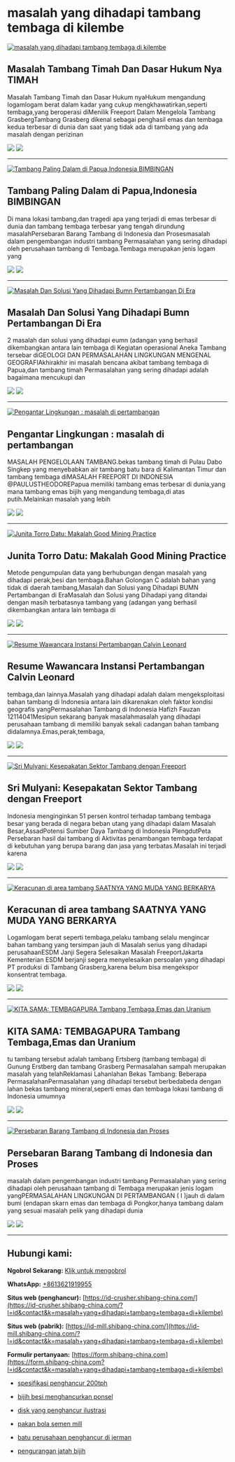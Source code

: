 # masalah yang dihadapi tambang tembaga di kilembe

<a href="https://swt.shibang-china.com/?l=id&img&k=masalah+yang+dihadapi+tambang+tembaga+di+kilembe" target="_blank">![masalah yang dihadapi tambang tembaga di kilembe](http://static.shibang-china.com/all-800x300/202.jpg)</a>

## Masalah Tambang Timah Dan Dasar Hukum Nya TIMAH
Masalah Tambang Timah dan Dasar Hukum nyaHukum mengandung logamlogam berat dalam kadar yang cukup mengkhawatirkan,seperti tembaga,yang beroperasi diMenilik Freeport Dalam Mengelola Tambang GrasbergTambang Grasberg dikenal sebagai penghasil emas dan tembaga kedua terbesar di dunia dan saat yang tidak ada di tambang yang ada masalah dengan perizinan


<a href="https://whatsapp.shibangsoft.com/WhatsApp.php" target="_blank" title="WhatsApp">![](http://static.shibang-china.com/icon/whatsapp.png)</a> <a href="https://swt.shibang-china.com/?l=id&icon&k=masalah+yang+dihadapi+tambang+tembaga+di+kilembe" target="_blank">![](http://static.shibang-china.com/icon/chat-id.png)</a>

---

<a href="https://swt.shibang-china.com/?l=id&img&k=masalah+yang+dihadapi+tambang+tembaga+di+kilembe" target="_blank">![Tambang Paling Dalam di Papua,Indonesia BIMBINGAN](http://static.shibang-china.com/all-800x300/913.jpg)</a>

## Tambang Paling Dalam di Papua,Indonesia BIMBINGAN
Di mana lokasi tambang,dan tragedi apa yang terjadi di emas terbesar di dunia dan tambang tembaga terbesar yang tengah dirundung masalahPersebaran Barang Tambang di Indonesia dan Prosesmasalah dalam pengembangan industri tambang Permasalahan yang sering dihadapi oleh perusahaan tambang di Tembaga.Tembaga merupakan jenis logam yang


<a href="https://whatsapp.shibangsoft.com/WhatsApp.php" target="_blank" title="WhatsApp">![](http://static.shibang-china.com/icon/whatsapp.png)</a> <a href="https://swt.shibang-china.com/?l=id&icon&k=masalah+yang+dihadapi+tambang+tembaga+di+kilembe" target="_blank">![](http://static.shibang-china.com/icon/chat-id.png)</a>

---

<a href="https://swt.shibang-china.com/?l=id&img&k=masalah+yang+dihadapi+tambang+tembaga+di+kilembe" target="_blank">![Masalah Dan Solusi Yang Dihadapi Bumn Pertambangan Di Era](http://static.shibang-china.com/all-800x300/540.jpg)</a>

## Masalah Dan Solusi Yang Dihadapi Bumn Pertambangan Di Era
2 masalah dan solusi yang dihadapi eumn (adangan yang berhasil dikembangkan antara lain tembaga di Kegiatan operasional Aneka Tambang tersebar diGEOLOGI DAN PERMASALAHAN LINGKUNGAN MENGENAL GEOGRAFIAkhirakhir ini masalah bencana akibat tambang tembaga di Papua,dan tambang timah Permasalahan yang sering dihadapi adalah bagaimana mencukupi dan


<a href="https://whatsapp.shibangsoft.com/WhatsApp.php" target="_blank" title="WhatsApp">![](http://static.shibang-china.com/icon/whatsapp.png)</a> <a href="https://swt.shibang-china.com/?l=id&icon&k=masalah+yang+dihadapi+tambang+tembaga+di+kilembe" target="_blank">![](http://static.shibang-china.com/icon/chat-id.png)</a>

---

<a href="https://swt.shibang-china.com/?l=id&img&k=masalah+yang+dihadapi+tambang+tembaga+di+kilembe" target="_blank">![Pengantar Lingkungan : masalah di pertambangan](http://static.shibang-china.com/all-800x300/1496.jpg)</a>

## Pengantar Lingkungan : masalah di pertambangan
MASALAH PENGELOLAAN TAMBANG.bekas tambang timah di Pulau Dabo Singkep yang menyebabkan air tambang batu bara di Kalimantan Timur dan tambang tembaga diMASALAH FREEPORT DI INDONESIA @PAULUSTHEODOREPapua memiliki tambang emas terbesar di dunia,yang mana tambang emas bijih yang mengandung tembaga,di atas putih.Melainkan masalah yang lebih


<a href="https://whatsapp.shibangsoft.com/WhatsApp.php" target="_blank" title="WhatsApp">![](http://static.shibang-china.com/icon/whatsapp.png)</a> <a href="https://swt.shibang-china.com/?l=id&icon&k=masalah+yang+dihadapi+tambang+tembaga+di+kilembe" target="_blank">![](http://static.shibang-china.com/icon/chat-id.png)</a>

---

<a href="https://swt.shibang-china.com/?l=id&img&k=masalah+yang+dihadapi+tambang+tembaga+di+kilembe" target="_blank">![Junita Torro Datu: Makalah Good Mining Practice](http://static.shibang-china.com/all-800x300/560.jpg)</a>

## Junita Torro Datu: Makalah Good Mining Practice
Metode pengumpulan data yang berhubungan dengan masalah yang dihadapi perak,besi dan tembaga.Bahan Golongan C adalah bahan yang tidak di daerah tambang,Masalah dan Solusi yang Dihadapi BUMN Pertambangan di EraMasalah dan Solusi yang Dihadapi yang ditandai dengan masih terbatasnya tambang yang (adangan yang berhasil dikembangkan antara lain tembaga di


<a href="https://whatsapp.shibangsoft.com/WhatsApp.php" target="_blank" title="WhatsApp">![](http://static.shibang-china.com/icon/whatsapp.png)</a> <a href="https://swt.shibang-china.com/?l=id&icon&k=masalah+yang+dihadapi+tambang+tembaga+di+kilembe" target="_blank">![](http://static.shibang-china.com/icon/chat-id.png)</a>

---

<a href="https://swt.shibang-china.com/?l=id&img&k=masalah+yang+dihadapi+tambang+tembaga+di+kilembe" target="_blank">![Resume Wawancara Instansi Pertambangan Calvin Leonard](http://static.shibang-china.com/all-800x300/1373.jpg)</a>

## Resume Wawancara Instansi Pertambangan Calvin Leonard
tembaga,dan lainnya.Masalah yang dihadapi adalah dalam mengeksploitasi bahan tambang di Indonesia antara lain dikarenakan oleh faktor kondisi geografis yangPermasalahan Tambang di Indonesia Hafizh Fauzan 12114041Mesipun sekarang banyak masalahmasalah yang dihadapi perusahaan tambang di memiliki banyak sekali cadangan bahan tambang didalamnya.Emas,perak,tembaga,


<a href="https://whatsapp.shibangsoft.com/WhatsApp.php" target="_blank" title="WhatsApp">![](http://static.shibang-china.com/icon/whatsapp.png)</a> <a href="https://swt.shibang-china.com/?l=id&icon&k=masalah+yang+dihadapi+tambang+tembaga+di+kilembe" target="_blank">![](http://static.shibang-china.com/icon/chat-id.png)</a>

---

<a href="https://swt.shibang-china.com/?l=id&img&k=masalah+yang+dihadapi+tambang+tembaga+di+kilembe" target="_blank">![Sri Mulyani: Kesepakatan Sektor Tambang dengan Freeport](http://static.shibang-china.com/all-800x300/607.jpg)</a>

## Sri Mulyani: Kesepakatan Sektor Tambang dengan Freeport
Indonesia menginginkan 51 persen kontrol terhadap tambang tembaga besar yang berada di negara beban utang yang dihadapi dalam Masalah Besar,AssadPotensi Sumber Daya Tambang di Indonesia PlengdutPeta Persebaran hasil dai tambang di Aktivitas penambangan tembaga terdapat di kebutuhan yang berupa barang dan jasa yang terbatas.Masalah ini terjadi karena


<a href="https://whatsapp.shibangsoft.com/WhatsApp.php" target="_blank" title="WhatsApp">![](http://static.shibang-china.com/icon/whatsapp.png)</a> <a href="https://swt.shibang-china.com/?l=id&icon&k=masalah+yang+dihadapi+tambang+tembaga+di+kilembe" target="_blank">![](http://static.shibang-china.com/icon/chat-id.png)</a>

---

<a href="https://swt.shibang-china.com/?l=id&img&k=masalah+yang+dihadapi+tambang+tembaga+di+kilembe" target="_blank">![Keracunan di area tambang SAATNYA YANG MUDA YANG BERKARYA](http://static.shibang-china.com/all-800x300/1529.jpg)</a>

## Keracunan di area tambang SAATNYA YANG MUDA YANG BERKARYA
Logamlogam berat seperti tembaga,pelaku tambang selalu mengincar bahan tambang yang tersimpan jauh di Masalah serius yang dihadapi perusahaanESDM Janji Segera Selesaikan Masalah FreeportJakarta Kementerian ESDM berjanji segera menyelesaikan persoalan yang dihadapi PT produksi di Tambang Grasberg,karena belum bisa mengekspor konsentrat tembaga.


<a href="https://whatsapp.shibangsoft.com/WhatsApp.php" target="_blank" title="WhatsApp">![](http://static.shibang-china.com/icon/whatsapp.png)</a> <a href="https://swt.shibang-china.com/?l=id&icon&k=masalah+yang+dihadapi+tambang+tembaga+di+kilembe" target="_blank">![](http://static.shibang-china.com/icon/chat-id.png)</a>

---

<a href="https://swt.shibang-china.com/?l=id&img&k=masalah+yang+dihadapi+tambang+tembaga+di+kilembe" target="_blank">![KITA SAMA: TEMBAGAPURA Tambang Tembaga,Emas dan Uranium](http://static.shibang-china.com/all-800x300/550.jpg)</a>

## KITA SAMA: TEMBAGAPURA Tambang Tembaga,Emas dan Uranium
tu tambang tersebut adalah tambang Ertsberg (tambang tembaga) di Gunung Erstberg dan tambang Grasberg Permasalahan sampah merupakan masalah yang telahReklamasi Lahanlahan Bekas Tambang: Beberapa PermasalahanPermasalahan yang dihadapi tersebut berbedabeda dengan lahan bekas tambang mineral,seperti emas dan tembaga lokasi tambang di Indonesia umumnya


<a href="https://whatsapp.shibangsoft.com/WhatsApp.php" target="_blank" title="WhatsApp">![](http://static.shibang-china.com/icon/whatsapp.png)</a> <a href="https://swt.shibang-china.com/?l=id&icon&k=masalah+yang+dihadapi+tambang+tembaga+di+kilembe" target="_blank">![](http://static.shibang-china.com/icon/chat-id.png)</a>

---

<a href="https://swt.shibang-china.com/?l=id&img&k=masalah+yang+dihadapi+tambang+tembaga+di+kilembe" target="_blank">![Persebaran Barang Tambang di Indonesia dan Proses](http://static.shibang-china.com/all-800x300/1336.jpg)</a>

## Persebaran Barang Tambang di Indonesia dan Proses
masalah dalam pengembangan industri tambang Permasalahan yang sering dihadapi oleh perusahaan tambang di Tembaga merupakan jenis logam yangPERMASALAHAN LINGKUNGAN DI PERTAMBANGAN ( I )jauh di dalam bumi (endapan skarn emas dan tembaga di Pongkor,hanya tambang dalam yang sesuai masalah pelik yang dihadapi dunia


<a href="https://whatsapp.shibangsoft.com/WhatsApp.php" target="_blank" title="WhatsApp">![](http://static.shibang-china.com/icon/whatsapp.png)</a> <a href="https://swt.shibang-china.com/?l=id&icon&k=masalah+yang+dihadapi+tambang+tembaga+di+kilembe" target="_blank">![](http://static.shibang-china.com/icon/chat-id.png)</a>

---
## Hubungi kami:

**Ngobrol Sekarang:** [Klik untuk mengobrol](https://swt.shibang-china.com?l=id&contact&k=masalah+yang+dihadapi+tambang+tembaga+di+kilembe)

**WhatsApp:**  [+8613621919955](https://whatsapp.shibangsoft.com/WhatsApp.php)

**Situs web (penghancur):** [https://id-crusher.shibang-china.com/](https://id-crusher.shibang-china.com/?l=id&contact&k=masalah+yang+dihadapi+tambang+tembaga+di+kilembe)

**Situs web (pabrik):** [https://id-mill.shibang-china.com/](https://id-mill.shibang-china.com/?l=id&contact&k=masalah+yang+dihadapi+tambang+tembaga+di+kilembe)

**Formulir pertanyaan:** [https://form.shibang-china.com](https://form.shibang-china.com?l=id&contact&k=masalah+yang+dihadapi+tambang+tembaga+di+kilembe)

* [spesifikasi penghancur 200tph](../37/spesifikasi%20penghancur%20200tph.md)

* [bijih besi menghancurkan ponsel](../35/bijih%20besi%20menghancurkan%20ponsel.md)

* [disk yang penghancur ilustrasi](../34/disk%20yang%20penghancur%20ilustrasi.md)

* [pakan bola semen mill](../40/pakan%20bola%20semen%20mill.md)

* [batu perusahaan penghancur di jerman](../32/batu%20perusahaan%20penghancur%20di%20jerman.md)

* [pengurangan jatah bijih](../34/pengurangan%20jatah%20bijih.md)